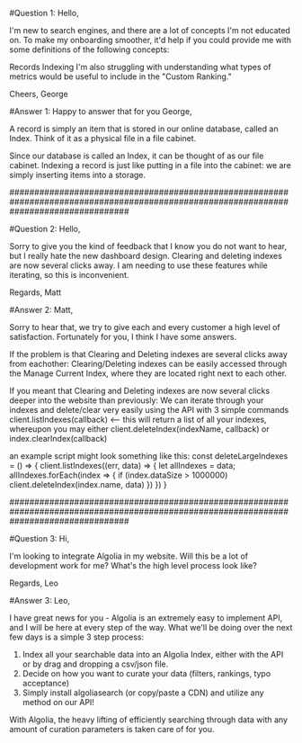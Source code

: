 #Question 1: 
Hello,

I'm new to search engines, and there are a lot of concepts I'm not educated on. To make my onboarding smoother, it'd help if you could provide me with some definitions of the following concepts:

Records
Indexing
I'm also struggling with understanding what types of metrics would be useful to include in the "Custom Ranking."

Cheers, George

#Answer 1:
Happy to answer that for you George,

A record is simply an item that is stored in our online database, called an Index. Think of it as a physical file in a file cabinet.

Since our database is called an Index, it can be thought of as our file cabinet. Indexing a record is just like putting in a file into the cabinet: we are simply inserting items into a storage.

########################################################################################################################################

#Question 2:
Hello,

Sorry to give you the kind of feedback that I know you do not want to hear, but I really hate the new dashboard design. Clearing and deleting indexes are now several clicks away. I am needing to use these features while iterating, so this is inconvenient.

Regards, Matt

#Answer 2:
Matt,

Sorry to hear that, we try to give each and every customer a high level of satisfaction. Fortunately for you, I think I have some answers.

If the problem is that Clearing and Deleting indexes are several clicks away from eachother: Clearing/Deleting indexes can be easily accessed through the Manage Current Index, where they are located right next to each other.

If you meant that Clearing and Deleting indexes are now several clicks deeper into the website than previously: We can iterate through your indexes and delete/clear very easily using the API with 3 simple commands
client.listIndexes(callback) <-- this will return a list of all your indexes, whereupon you may either
client.deleteIndex(indexName, callback) or
index.clearIndex(callback)

an example script might look something like this:
const deleteLargeIndexes = () => {
  client.listIndexes((err, data) => {
     let allIndexes = data;
     allIndexes.forEach(index => {
       if (index.dataSize > 1000000) client.deleteIndex(index.name, data)
       })
  })
}

########################################################################################################################################

#Question 3:
Hi,

I'm looking to integrate Algolia in my website. Will this be a lot of development work for me? What's the high level process look like?

Regards, Leo

#Answer 3:
Leo,

I have great news for you - Algolia is an extremely easy to implement API, and I will be here at every step of the way.
What we'll be doing over the next few days is a simple 3 step process:
1) Index all your searchable data into an Algolia Index, either with the API or by drag and dropping a csv/json file.
2) Decide on how you want to curate your data (filters, rankings, typo acceptance)
3) Simply install algoliasearch (or copy/paste a CDN) and utilize any method on our API!

With Algolia, the heavy lifting of efficiently searching through data with any amount of curation parameters is taken care of for you.